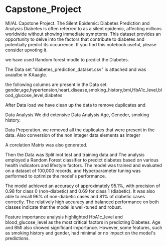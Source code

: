 # Capstone_Project
MI/AL Capstone Project.
The Silent Epidemic: Diabetes Prediction and Analysis
Diabetes is often referred to as a silent epidemic, affecting millions worldwide without showing immediate symptoms. This dataset provides an opportunity to delve into the factors that contribute to diabetes and potentially predict its occurrence. If you find this notebook useful, please consider upvoting it.


we have used Random forest modle to predict the Diabetes.

The Data set 
"diabetes_prediction_dataset.csv" is attached and was avaialbe in KAaagle.


the following columns are present in the Data set.
gender,age,hypertension,heart_disease,smoking_history,bmi,HbA1c_level,blood_glucose_level,diabetes


After Data load we have clean up the data to remove duplicates and 

Data Analysis 
We did extensive Data Analysis 
Age,
Geneder, 
smoking history.


Data Preperation.
we removed all the duplicates that were present in the data.
Also conversion of the non Integer data elements as integer

A corelation Matrix was also generated.

Then the Data was Split inot test and training  data and 
The analysis employed a Random Forest classifier to predict diabetes based on various health indicators and lifestyle factors. The model was trained and evaluated on a dataset of 100,000 records, and Hyperparameter tuning was performed to optimize the model's performance.

The model achieved an accuracy of approximately 95.1%, with precision of 0.98 for class 0 (non-diabetic) and 0.69 for class 1 (diabetic). It was also able to recall 96% of non-diabetic cases and 81% of diabetic cases correctly. The relatively high accuracy and balanced performance on both classes indicate that the model is well-tuned and robust.

Feature importance analysis highlighted HbA1c_level and blood_glucose_level as the most critical factors in predicting Diabetes. Age and BMI also showed significant importance. However, some features, such as smoking history and gender, had minimal or no impact on the model's predictions.
